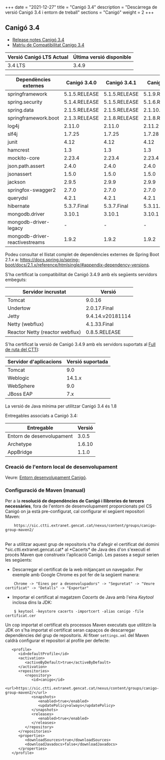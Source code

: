 +++
date        = "2021-12-27"
title       = "Canigó 3.4"
description = "Descàrrega de versió Canigó 3.4 i entorn de treball"
sections    = "Canigó"
weight     = 2
+++

## Canigó 3.4

- [Release notes Canigó 3.4](/canigo-download-related/release-notes-canigo-34)
- [Matriu de Compatibilitat Canigo 3.4](/canigo-download-related/matrius-compatibilitats/canigo-34)

|          Versió Canigó LTS Actual  |      Última versió disponible     |
|---------------------------------      |---------------------------------- |
|              3.4 LTS                 |                3.4.9                 |



|          Dependències externes       |      Canigó 3.4.0     |      Canigó 3.4.1     |      Canigó 3.4.2     |      Canigó 3.4.3     |      Canigó 3.4.4     |      Canigó 3.4.5     |      Canigó 3.4.6     |      Canigó 3.4.7     |      Canigó 3.4.8     |      Canigó 3.4.9     |
|---------------------------------     |---------------------- |---------------------- |---------------------- |---------------------- |---------------------- |---------------------- |---------------------- |---------------------- |---------------------- |---------------------- |
| springframework                      |  5.1.5.RELEASE        |  5.1.5.RELEASE        |  5.1.9.RELEASE        |  5.1.9.RELEASE        |  5.1.9.RELEASE        |  5.1.9.RELEASE        |  5.1.9.RELEASE        |  5.1.9.RELEASE        |  5.1.9.RELEASE        |  5.1.9.RELEASE        |
| spring.security                      |  5.1.4.RELEASE        |  5.1.5.RELEASE        |  5.1.6.RELEASE        |  5.1.6.RELEASE        |  5.1.6.RELEASE        |  5.1.6.RELEASE        |  5.1.6.RELEASE        |  5.1.6.RELEASE        |  5.1.6.RELEASE        |  5.1.6.RELEASE        |
| spring.data                          |  2.1.5.RELEASE        |  2.1.5.RELEASE        |  2.1.10.RELEASE       |  2.1.10.RELEASE       |  2.1.10.RELEASE       |  2.1.10.RELEASE       |  2.1.10.RELEASE       |  2.1.10.RELEASE       |  2.1.10.RELEASE       |  2.1.10.RELEASE       |
| springframework.boot                 |  2.1.3.RELEASE        |  2.1.8.RELEASE        |  2.1.8.RELEASE        |  2.1.8.RELEASE        |  2.1.8.RELEASE        |  2.1.8.RELEASE        |  2.1.8.RELEASE        |  2.1.8.RELEASE        |  2.1.8.RELEASE        |  2.1.8.RELEASE        |
| log4j                                |  2.11.0               |  2.11.0               |  2.11.2               |  2.11.2               |  2.11.2               |  2.11.2               |  2.11.2               |  2.15.0               |  2.16.0               |  2.17.0               |
| slf4j                                |  1.7.25               |  1.7.25               |  1.7.28               |  1.7.28               |  1.7.28               |  1.7.28               |  1.7.28               |  1.7.28               |  1.7.28               |  1.7.28               |
| junit                                |  4.12                 |  4.12                 |  4.12                 |  4.12                 |  4.12                 |  4.12                 |  4.12                 |  4.12                 |  4.12                 |  4.12                 |
| hamcrest                             |  1.3                  |  1.3                  |  1.3                  |  1.3                  |  1.3                  |  1.3                  |  1.3                  |  1.3                  |  1.3                  |  1.3                  |
| mockito-core                         |  2.23.4               |  2.23.4               |  2.23.4               |  2.23.4               |  2.23.4               |  2.23.4               |  2.23.4               |  2.23.4               |  2.23.4               |  2.23.4               |
| json.path.assert                     |  2.4.0                |  2.4.0                |  2.4.0                |  2.4.0                |  2.4.0                |  2.4.0                |  2.4.0                |  2.4.0                |  2.4.0                |  2.4.0                |
| jsonassert                           |  1.5.0                |  1.5.0                |  1.5.0                |  1.5.0                |  1.5.0                |  1.5.0                |  1.5.0                |  1.5.0                |  1.5.0                |  1.5.0                |
| jackson                              |  2.9.5                |  2.9.9                |  2.9.9                |  2.9.9                |  2.9.9                |  2.9.9                |  2.9.9                |  2.9.9                |  2.9.9                |  2.9.9                |
| springfox-swagger2                   |  2.7.0                |  2.7.0                |  2.7.0                |  2.7.0                |  2.7.0                |  2.7.0                |  2.7.0                |  2.7.0                |  2.7.0                |  2.7.0                |
| querydsl                             |  4.2.1                |  4.2.1                |  4.2.1                |  4.2.1                |  4.2.1                |  4.2.1                |  4.2.1                |  4.2.1                |  4.2.1                |  4.2.1                |
| hibernate                            |  5.3.7.Final          |  5.3.7.Final          |  5.3.11.Final         |  5.3.11.Final         |  5.3.11.Final         |  5.3.11.Final         |  5.3.11.Final         |  5.3.11.Final         |  5.3.11.Final         |  5.3.11.Final         |
| mongodb.driver                       |  3.10.1               |  3.10.1               |  3.10.1               |  3.10.1               |  -               	   |  -               	   |  -               	   |  -               	   |  -               	   |  -               	   |
| mongodb-driver-legacy                |  -			           |  -			           |  -			           |  -			           |  3.12.3           	   |  3.12.3           	   |  3.12.3           	   |  3.12.3           	   |  3.12.3           	   |  3.12.3           	   |
| mongodb-driver-reactivestreams       |  1.9.2                |  1.9.2                |  1.9.2                |  1.9.2                |  1.13.1               |  1.13.1               |  1.13.1               |  1.13.1               |  1.13.1               |  1.13.1               |


Podeu consultar el llistat complet de dependències externes de Spring Boot 2.1.x a:
https://docs.spring.io/spring-boot/docs/2.1.x/reference/htmlsingle/#appendix-dependency-versions.

S'ha certificat la compatibilitat de Canigó 3.4.9 amb els següents servidors embeguts:

|      Servidor incrustat             |                   Versió                    |
|---------------------------------     |---------------------------------     |
|  Tomcat                               |         9.0.16                        |
|  Undertow                              |         2.0.17.Final                   |
|  Jetty                                |         9.4.14.v20181114           |
|  Netty (webflux)                         |         4.1.33.Final               |
|  Reactor Netty (reactor webflux)  |         0.8.5.RELEASE              |

S'ha certificat la versió de Canigó 3.4.9 amb els servidors suportats al [Full de ruta del CTTI](https://qualitat.solucions.gencat.cat/estandards/estandard-full-ruta-programari/):

|     	Servidor d'aplicacions				|      				Versió suportada     	|
|--------------------------------- 	|--------------------------------- 	|
|  Tomcat					          	  	 	|         9.0   	             			|
|  Weblogic				          	  	 	|         14.1.x               			|
|  WebSphere	  		        	  	 	|         9.0                 			|
|  JBoss EAP       									|         7.x        			          |

La versió de Java mínima per utilitzar Canigó 3.4 és 1.8

Entregables associats a Canigó 3.4:

|          Entregable  |     Versió      |
|---------------------------------      |---------------------------------- |
|              Entorn de desenvolupament   |                3.0.5              |
|              Archetype         |                1.6.10              |
|              AppBridge         |                1.1.0              |

### Creació de l'entorn local de desenvolupament

Veure: [Entorn desenvolupament Canigó](/canigo/entorn-desenvolupament/).

### Configuració de Maven (manual)

Per a la **resolució de dependències de Canigó i llibreries de tercers necessàries**, fora de l'entorn de desenvolupament proporcionats pel CS Canigó on ja està pre-configurat,
cal configurar el següent repositori Maven:

```
    https://sic.ctti.extranet.gencat.cat/nexus/content/groups/canigo-group-maven2/
```

<br/>
Per a utilitzar aquest grup de repositoris s'ha d'afegir el certificat del domini *sic.ctti.extranet.gencat.cat* al *Cacerts* de Java des d'on s'executi el procés Maven que construeix l'aplicació Canigó.
Les passes a seguir serien les següents:

* Descarregar el certificat de la web mitjançant un navegador. Per exemple amb Google Chrome es pot fer de la següent manera:
```
    Chrome -> "Eines per a desenvolupadors" -> "Seguretat" -> "Veure certificat" -> "Detalls" -> "Exportar"
```
* Importar el certificat al magatzem *Cacerts* de Java amb l'eina *Keytool* inclosa dins la JDK:
```
    $ keytool -keystore cacerts -importcert -alias canigo -file certificat.cer
```

Un cop importat el certificat els processos Maven executats que utilitzin la JDK on s'ha importat el certificat seran capaços de descarregar dependències del grup de repositoris.
Al fitxer `settings.xml` del Maven caldrà configurar el repositori al profile per defecte:

```
   <profile>
      <id>defaultProfile</id>
      <activation>
         <activeByDefault>true</activeByDefault>
      </activation>
      <repositories>
         <repository>
            <id>canigo</id>
            <url>https://sic.ctti.extranet.gencat.cat/nexus/content/groups/canigo-group-maven2/</url>
            <snapshots>
               <enabled>true</enabled>
               <updatePolicy>always</updatePolicy>
            </snapshots>
            <releases>
               <enabled>true</enabled>
            </releases>
         </repository>
      </repositories>
      <properties>
         <downloadSources>true</downloadSources>
         <downloadJavadocs>false</downloadJavadocs>
      </properties>
   </profile>

```
